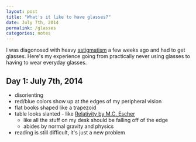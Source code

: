 ```yaml
---
layout: post
title: "What's it like to have glasses?"
date: July 7th, 2014
permalink: /glasses
categories: notes
---
```


I was diagonosed with heavy [astigmatism](https://en.wikipedia.org/wiki/Astigmatism) a few weeks ago and had to get glasses. Here's my experience going from practically never using glasses to having to wear everyday glasses.

## Day 1: July 7th, 2014

- disorienting
- red/blue colors show up at the edges of my peripheral vision
- flat books shaped like a trapezoid
- table looks slanted - like [Relativity by M.C. Escher](https://en.wikipedia.org/wiki/Relativity_%28M._C._Escher%29)
	- like all the stuff on my desk should be falling off of the edge
	- abides by normal gravity and physics
- reading is still difficult, it's just a new problem